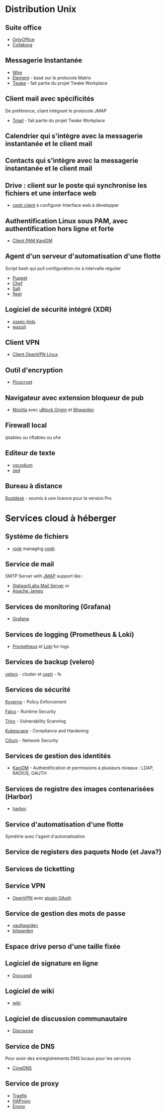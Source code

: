 # Distribution Unix

## Suite office
- [OnlyOffice](https://github.com/ONLYOFFICE/DesktopEditors)
- [Collabora](https://github.com/CollaboraOnline/online)

## Messagerie Instantanée
- [Wire](https://github.com/wireapp/wire)
- [Element](https://github.com/element-hq) - basé sur le protocole Matrix
- [Twake](https://github.com/linagora/twake-on-matrix) - fait partie du projet Twake Workplace

## Client mail avec spécificités
De préférence, cliant intégrant le protocole JMAP
- [Tmail](https://github.com/linagora/tmail-flutter) - fait partie du projet Twake Workplace

## Calendrier qui s'intègre avec la messagerie instantanée et le client mail
## Contacts qui s'intègre avec la messagerie instantanée et le client mail

## Drive : client sur le poste qui synchronise les fichiers et une interface web
- [ceph client](https://github.com/ceph/ceph) à configurer
Interface web à développer

## Authentification Linux sous PAM, avec authentification hors ligne et forte
- [Client PAM KaniDM](https://github.com/kanidm/kanidm)

## Agent d'un serveur d'automatisation d'une flotte
Script bash qui pull configuration.nix à intervalle régulier
- [Puppet](https://github.com/puppetlabs/puppet)
- [Chef](https://github.com/chef/chef)
- [Salt](https://github.com/saltstack/salt)
- [fleet](https://github.com/fleetdm/fleet)

## Logiciel de sécurité intégré (XDR)
- [ossec-hids](https://github.com/ossec/ossec-hids)
- [wazuh](https://github.com/wazuh/wazuh)

## Client VPN
- [Client OpenVPN Linux](https://github.com/OpenVPN/openvpn3-linux)

## Outil d'encryption
- [Picocrypt](https://github.com/Picocrypt/Picocrypt)

## Navigateur avec extension bloqueur de pub
- [Mozilla](https://hg.mozilla.org/) avec
[uBlock Origin](https://github.com/gorhill/uBlock) et
[Bitwarden](https://github.com/bitwarden/clients)

## Firewall local
iptables ou nftables ou ufw

## Editeur de texte
- [vscodium](https://github.com/VSCodium/vscodium)
- [zed](https://github.com/zed-industries/zed)

## Bureau à distance
[Rustdesk](https://github.com/rustdesk/rustdesk) - soumis à une licence pour la version Pro

# Services cloud à héberger

## Système de fichiers
- [rook](https://github.com/rook/rook) managing [ceph](https://github.com/ceph/ceph)

## Service de mail
SMTP Server with [JMAP](https://jmap.io/) support like :
- [StalwartLabs Mail Server](https://github.com/stalwartlabs/mail-server) or
- [Apache James](https://github.com/apache/james-project)

## Services de monitoring (Grafana)
- [Grafana](https://github.com/grafana/grafana)

## Services de logging (Prometheus & Loki)
- [Prometheus](https://github.com/prometheus/prometheus)
 et [Loki](https://github.com/grafana/loki) for logs

## Services de backup (velero)
[velero](https://github.com/vmware-tanzu/velero) - cluster
et [ceph](https://github.com/ceph/ceph) - fs


## Services de sécurité
[Kyverno](https://github.com/kyverno/kyverno) - Policy Enforcement

[Falco](https://github.com/falcosecurity/falco) - Runtime Security

[Trivy](https://github.com/aquasecurity/trivy) - Vulnerability Scanning

[Kubescape](https://github.com/kubescape/kubescape) - Compliance and Hardening

[Cilium](https://github.com/cilium/cilium) - Network Security

## Services de gestion des identités
- [KaniDM](https://github.com/kanidm/kanidm) - Authentification et permissions à plusieurs niveaux : LDAP, RADIUS, OAUTH

## Services de registre des images contenarisées (Harbor)
- [harbor](https://github.com/goharbor/harbor)

## Service d'automatisation d'une flotte
Symétrie avec l'agent d'automatisation

## Service de registers des paquets Node (et Java?)

## Services de ticketting

## Service VPN
- [OpenVPN](https://github.com/OpenVPN/openvpn) avec [plugin OAuth](https://github.com/jkroepke/openvpn-auth-oauth2)

## Service de gestion des mots de passe
- [vaultwarden](https://github.com/dani-garcia/vaultwarden)
- [bitwarden](https://github.com/bitwarden/server)

## Espace drive perso d'une taille fixée

## Logiciel de signature en ligne
- [Docuseal](https://github.com/docusealco/docuseal)

## Logiciel de wiki
- [wiki](https://github.com/requarks/wiki)

## Logiciel de discussion communautaire
- [Discourse](https://github.com/discourse/discourse)

## Service de DNS
Pour avoir des enregistrements DNS locaux pour les services
- [CoreDNS](https://github.com/coredns/coredns)


## Service de proxy
- [Traefik](https://github.com/traefik/traefik)
- [HAProxy](https://github.com/haproxy/haproxy)
- [Envoy](https://github.com/envoyproxy/envoy)
